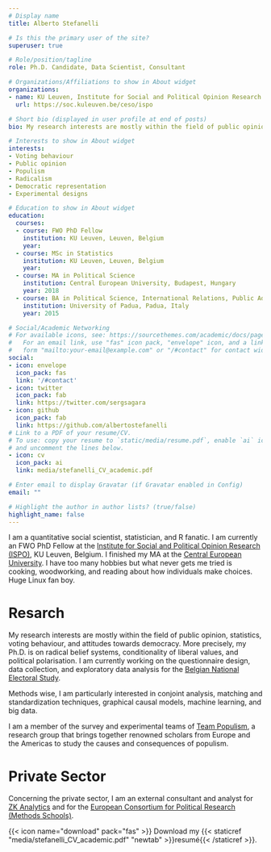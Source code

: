 ```yaml
---
# Display name
title: Alberto Stefanelli

# Is this the primary user of the site?
superuser: true

# Role/position/tagline
role: Ph.D. Candidate, Data Scientist, Consultant

# Organizations/Affiliations to show in About widget
organizations:
- name: KU Leuven, Institute for Social and Political Opinion Research (ISPO)
  url: https://soc.kuleuven.be/ceso/ispo

# Short bio (displayed in user profile at end of posts)
bio: My research interests are mostly within the field of public opinion, voting behaviour, and attitudes towards democracy.

# Interests to show in About widget
interests:
- Voting behaviour
- Public opinion
- Populism
- Radicalism
- Democratic representation
- Experimental designs

# Education to show in About widget
education:
  courses:
  - course: FWO PhD Fellow
    institution: KU Leuven, Leuven, Belgium
    year: 
  - course: MSc in Statistics
    institution: KU Leuven, Leuven, Belgium
    year: 
  - course: MA in Political Science
    institution: Central European University, Budapest, Hungary
    year: 2018
  - course: BA in Political Science, International Relations, Public Administration
    institution: University of Padua, Padua, Italy
    year: 2015

# Social/Academic Networking
# For available icons, see: https://sourcethemes.com/academic/docs/page-builder/#icons
#   For an email link, use "fas" icon pack, "envelope" icon, and a link in the
#   form "mailto:your-email@example.com" or "/#contact" for contact widget.
social:
- icon: envelope
  icon_pack: fas
  link: '/#contact'
- icon: twitter
  icon_pack: fab
  link: https://twitter.com/sergsagara
- icon: github
  icon_pack: fab
  link: https://github.com/albertostefanelli
# Link to a PDF of your resume/CV.
# To use: copy your resume to `static/media/resume.pdf`, enable `ai` icons in `params.toml`,
# and uncomment the lines below.
- icon: cv
  icon_pack: ai
  link: media/stefanelli_CV_academic.pdf

# Enter email to display Gravatar (if Gravatar enabled in Config)
email: ""

# Highlight the author in author lists? (true/false)
highlight_name: false
---
```


I am a quantitative social scientist, statistician, and R fanatic. I am currently an FWO PhD Fellow at the [Institute for Social and Political Opinion Research (ISPO)](https://soc.kuleuven.be/ceso/ispo), KU Leuven, Belgium. I finished my MA at the [ Central European University](https://www.ceu.edu). I have too many hobbies but what never gets me tried is cooking, woodworking, and reading about how individuals make choices. Huge Linux fan boy. 

# Resarch

My research interests are mostly within the field of public opinion, statistics, voting behaviour, and attitudes towards democracy. More precisely, my Ph.D. is on radical belief systems, conditionality of liberal values, and political polarisation. I am currently working on the questionnaire design, data collection, and exploratory data analysis for the [Belgian National Electoral Study](https://soc.kuleuven.be/ceso/ispo/projects/copy_of_the-transformation-of-the-socio-economic-left-2013-right-cleavage). 

Methods wise, I am particularly interested in conjoint analysis, matching and standardization techniques, graphical causal models, machine learning, and big data. 

I am a member of the survey and experimental teams of [Team Populism](http://www.teampopulism.com/), a research group that brings together renowned scholars from Europe and the Americas to study the causes and consequences of populism.

# Private Sector

Concerning the private sector, I am an external consultant and analyst for [ZK Analytics](http://www.zkanalytics.com/) and for the [European Consortium for Political Research (Methods Schools)](https://ecpr.eu/Events/EventTypeDetails.aspx?EventTypeID=5). 

{{< icon name="download" pack="fas" >}} Download my {{< staticref "media/stefanelli_CV_academic.pdf" "newtab" >}}resumé{{< /staticref >}}.
